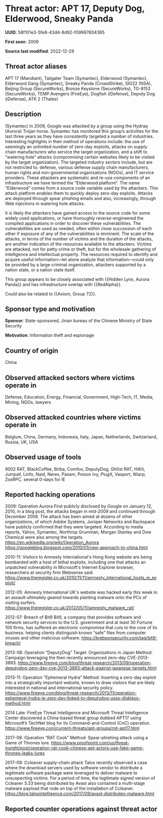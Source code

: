 # Threat actor: APT 17, Deputy Dog, Elderwood, Sneaky Panda

**UUID**: 58f101e3-5fe8-43d4-8d92-f09987604385

**First seen**: 2009

**Source last modified**: 2022-12-29

## Threat actor aliases

APT 17 (Mandiant), Tailgater Team (Symantec), Elderwood (Symantec), Elderwood Gang (Symantec), Sneaky Panda (CrowdStrike), SIG22 (NSA), Beijing Group (SecureWorks), Bronze Keystone (SecureWorks), TG-8153 (SecureWorks), TEMP.Avengers (FireEye), Dogfish (iDefense), Deputy Dog (iDefense), ATK 2 (Thales)

## Description

(Symantec) In 2009, Google was attacked by a group using the Hydraq (Aurora) Trojan horse. Symantec has monitored this group’s activities for the last three years as they have consistently targeted a number of industries. Interesting highlights in their method of operations include: the use of seemingly an unlimited number of zero-day exploits, attacks on supply chain manufacturers who service the target organization, and a shift to “watering hole” attacks (compromising certain websites likely to be visited by the target organization). The targeted industry sectors include, but are not restricted to; defense, various defense supply chain manufacturers, human rights and non-governmental organizations (NGOs), and IT service providers. These attackers are systematic and re-use components of an infrastructure we have termed the “Elderwood platform”. The name “Elderwood” comes from a source code variable used by the attackers. This attack platform enables them to quickly deploy zero-day exploits. Attacks are deployed through spear phishing emails and also, increasingly, through Web injections in watering hole attacks.

It is likely the attackers have gained access to the source code for some widely used applications, or have thoroughly reverse-engineered the compiled applications in order to discover these vulnerabilities. The vulnerabilities are used as needed, often within close succession of each other if exposure of any of the vulnerabilities is imminent. The scale of the attacks, in terms of the number of victims and the duration of the attacks, are another indication of the resources available to the attackers. Victims are attacked, not for petty crime or theft, but for the wholesale gathering of intelligence and intellectual property. The resources required to identify and acquire useful information—let alone analyze that information—could only be provided by a large criminal organization, attackers supported by a nation state, or a nation state itself.

This group appears to be closely associated with {{Hidden Lynx, Aurora Panda}} and has infrastructure overlap with {{RedAlpha}}.

Could also be related to {{Axiom, Group 72}}.

## Sponsor type and motivation

**Sponsor**: State-sponsored, Jinan bureau of the Chinese Ministry of State Security

**Motivation**: Information theft and espionage


## Country of origin

China

## Observed attacked sectors where victims operate in

Defense, Education, Energy, Financial, Government, High-Tech, IT, Media, Mining, NGOs, lawyers

## Observed attacked countries where victims operate in

Belgium, China, Germany, Indonesia, Italy, Japan, Netherlands, Switzerland, Russia, UK, USA

## Observed usage of tools

9002 RAT, BlackCoffee, Briba, Comfoo, DeputyDog, Gh0st RAT, HiKit, Jumpall, Linfo, Naid, Nerex, Pasam, Poison Ivy, PlugX, Vasport, Wiarp, ZoxRPC, several 0-days for IE

## Reported hacking operations

2009: Operation Aurora
First publicly disclosed by Google on January 12, 2010, in a blog post, the attacks began in mid-2009 and continued through December 2009.
The attack has been aimed at dozens of other organizations, of which Adobe Systems, Juniper Networks and Rackspace have publicly confirmed that they were targeted. According to media reports, Yahoo, Symantec, Northrop Grumman, Morgan Stanley and Dow Chemical were also among the targets.
https://en.wikipedia.org/wiki/Operation_Aurora
https://googleblog.blogspot.com/2010/01/new-approach-to-china.html

2010-11: Visitors to Amnesty International's Hong Kong website are being bombarded with a host of lethal exploits, including one that attacks an unpatched vulnerability in Microsoft's Internet Explorer browser, researchers at security firm Websense said.
https://www.theregister.co.uk/2010/11/11/amnesty_international_hosts_ie_exploit/

2012-05: Amnesty International UK's website was hacked early this week in an assault ultimately geared towards planting malware onto the PCs of visiting surfers.
https://www.theregister.co.uk/2012/05/11/amnesty_malware_rat/

2012-07: Breach of Bit9
Bit9, a company that provides software and network security services to the U.S. government and at least 30 Fortune 100 firms, has suffered an electronic compromise that cuts to the core of its business: helping clients distinguish known “safe” files from computer viruses and other malicious software.
https://krebsonsecurity.com/tag/bit9-breach/

2013-08: Operation “DeputyDog”
Target: Organizations in Japan
Method: Campaign leveraging the then recently announced zero-day CVE-2013-3893.
https://www.fireeye.com/blog/threat-research/2013/09/operation-deputydog-zero-day-cve-2013-3893-attack-against-japanese-targets.html

2013-11: Operation “Ephemeral Hydra”
Method: Inserting a zero-day exploit into a strategically important website, known to draw visitors that are likely interested in national and international security policy.
https://www.fireeye.com/blog/threat-research/2013/11/operation-ephemeral-hydra-ie-zero-day-linked-to-deputydog-uses-diskless-method.html

2014 Late: FireEye Threat Intelligence and Microsoft Threat Intelligence Center discovered a China-based threat group dubbed APT17 using Microsoft’s TechNet blog for its Command-and-Control (CnC) operation.
https://www.fireeye.com/current-threats/apt-groups/rpt-apt17.html

2017-08: Operation “RAT Cook”
Method: Spear-phishing attack using a Game of Thrones lure.
https://www.proofpoint.com/us/threat-insight/post/operation-rat-cook-chinese-apt-actors-use-fake-game-thrones-leaks-lures

2017-09: Ccleaner supply-chain attack
Talos recently observed a case where the download servers used by software vendor to distribute a legitimate software package were leveraged to deliver malware to unsuspecting victims. For a period of time, the legitimate signed version of Ccleaner 5.33 being distributed by Avast also contained a multi-stage malware payload that rode on top of the installation of Ccleaner.
https://blog.talosintelligence.com/2017/09/avast-distributes-malware.html

## Reported counter operations against threat actor





